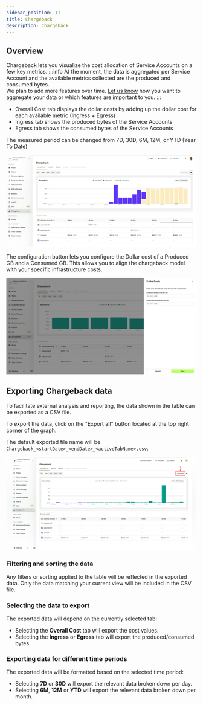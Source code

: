 ```yaml
---
sidebar_position: 11
title: Chargeback
description: Chargeback
---
```


## Overview

Chargeback lets you visualize the cost allocation of Service Accounts on a few key metrics.
:::info
At the moment, the data is aggregated per Service Account and the available metrics collected are the produced and consumed bytes.  
We plan to add more features over time. [Let us know](https://conduktor.io/roadmap) how you want to aggregate your data or which features are important to you.
:::

- Overall Cost tab displays the dollar costs by adding up the dollar cost for each available metric (Ingress + Egress)
- Ingress tab shows the produced bytes of the Service Accounts
- Egress tab shows the consumed bytes of the Service Accounts

The measured period can be changed from 7D, 30D, 6M, 12M, or YTD (Year To Date)

![Kafka Connect Wizard](/images/changelog/platform/v29/chargeback.png)

The configuration button lets you configure the Dollar cost of a Produced GB and a Consumed GB. This allows you to align the chargeback model with your specific infrastructure costs.

![Chargeback Configuration](img/chargeback-configuration.png)

## Exporting Chargeback data

To facilitate external analysis and reporting, the data shown in the table can be exported as a CSV file.

To export the data, click on the "Export all" button located at the top right corner of the graph.

The default exported file name will be `Chargeback_<startDate>_<endDate>_<activeTabName>.csv`.

![A screenshot of the Chargeback section in the console, showing a graph and a data table with cost and usage metrics over time. The 'Export all' button is highlighted in the top right corner of the graph.](/images/changelog/platform/v30/chargeback-data-export.png)

### Filtering and sorting the data

Any filters or sorting applied to the table will be reflected in the exported data. Only the data matching your current view will be included in the CSV file.


### Selecting the data to export

The exported data will depend on the currently selected tab:
- Selecting the **Overall Cost** tab will export the cost values.
- Selecting the **Ingress** or **Egress** tab will export the produced/consumed bytes.


### Exporting data for different time periods

The exported data will be formatted based on the selected time period:
- Selecting **7D** or **30D** will export the relevant data broken down per day.
- Selecting **6M**, **12M** or **YTD** will export the relevant data broken down per month.